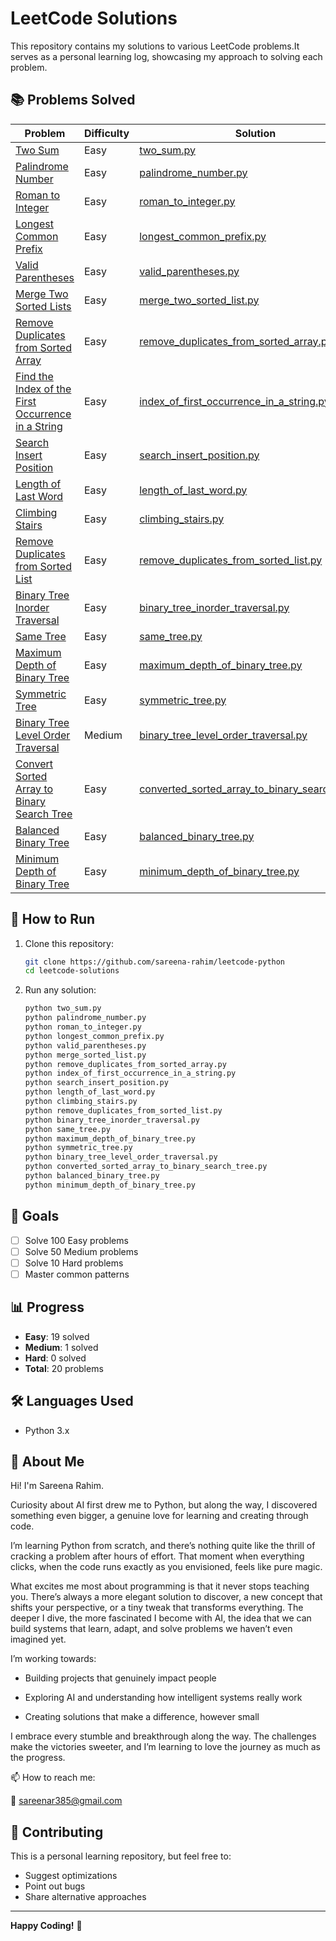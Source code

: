 # LeetCode Solutions

This repository contains my solutions to various LeetCode problems.It serves as a personal learning log, showcasing my approach to solving each problem.

## 📚 Problems Solved

| Problem | Difficulty | Solution |
|---------|------------|----------|
| [Two Sum](https://leetcode.com/problems/two-sum/) | Easy | [two_sum.py](two_sum.py) |
| [Palindrome Number](https://leetcode.com/problems/palindrome-number/) | Easy | [palindrome_number.py](palindrome_number.py) | 
| [Roman to Integer](https://leetcode.com/problems/roman-to-integer/) | Easy | [roman_to_integer.py](roman_to_integer.py) |
| [Longest Common Prefix](https://leetcode.com/problems/longest-common-prefix/) | Easy | [longest_common_prefix.py](longest_common_prefix.py) |
| [Valid Parentheses](https://leetcode.com/problems/valid-parentheses/) | Easy | [valid_parentheses.py](valid_parentheses.py) |
|[Merge Two Sorted Lists](https://leetcode.com/problems/merge-two-sorted-lists/) | Easy | [merge_two_sorted_list.py](merge_two_sorted_list.py) |
|[Remove Duplicates from Sorted Array](https://leetcode.com/problems/remove-duplicates-from-sorted-array/) | Easy | [remove_duplicates_from_sorted_array.py](remove_duplicates_from_sorted_array.py) |
| [Find the Index of the First Occurrence in a String](https://leetcode.com/problems/find-the-index-of-the-first-occurrence-in-a-string/) | Easy | [index_of_first_occurrence_in_a_string.py](index_of_first_occurrence_in_a_string.py) |
| [Search Insert Position](https://leetcode.com/problems/search-insert-position/) | Easy | [search_insert_position.py](search_insert_position.py) |
| [Length of Last Word](https://leetcode.com/problems/length-of-last-word/) | Easy | [length_of_last_word.py](length_of_last_word.py) |
| [Climbing Stairs](https://leetcode.com/problems/climbing-stairs/) | Easy | [climbing_stairs.py](climbing_stairs.py) |
| [Remove Duplicates from Sorted List](https://leetcode.com/problems/remove-duplicates-from-sorted-list/) | Easy | [remove_duplicates_from_sorted_list.py](remove_duplicates_from_sorted_list.py) |
| [Binary Tree Inorder Traversal](https://leetcode.com/problems/binary-tree-inorder-traversal/) | Easy | [binary_tree_inorder_traversal.py](binary_tree_inorder_traversal.py) |
| [Same Tree](https://leetcode.com/problems/same-tree/) | Easy | [same_tree.py](same_tree.py) |
| [Maximum Depth of Binary Tree](https://leetcode.com/problems/maximum-depth-of-binary-tree/) | Easy | [maximum_depth_of_binary_tree.py](maximum_depth_of_binary_tree.py) |
| [Symmetric Tree](https://leetcode.com/problems/symmetric-tree/) | Easy | [symmetric_tree.py](symmetric_tree.py) |
| [Binary Tree Level Order Traversal](https://leetcode.com/problems/binary-tree-level-order-traversal/) | Medium | [binary_tree_level_order_traversal.py](binary_tree_level_order_traversal.py) |
| [Convert Sorted Array to Binary Search Tree](https://leetcode.com/problems/convert-sorted-array-to-binary-search-tree/) | Easy | [converted_sorted_array_to_binary_search_tree.py](converted_sorted_array_to_binary_search_tree.py) |
| [Balanced Binary Tree](https://leetcode.com/problems/balanced-binary-tree/) | Easy | [balanced_binary_tree.py](balanced_binary_tree.py) |
| [Minimum Depth of Binary Tree](https://leetcode.com/problems/minimum-depth-of-binary-tree/) | Easy | [minimum_depth_of_binary_tree.py](minimum_depth_of_binary_tree.py) |







## 🚀 How to Run

1. Clone this repository:
   ```bash
   git clone https://github.com/sareena-rahim/leetcode-python
   cd leetcode-solutions
   ```

2. Run any solution:
   ```bash
   python two_sum.py
   python palindrome_number.py
   python roman_to_integer.py
   python longest_common_prefix.py
   python valid_parentheses.py
   python merge_sorted_list.py
   python remove_duplicates_from_sorted_array.py
   python index_of_first_occurrence_in_a_string.py
   python search_insert_position.py
   python length_of_last_word.py
   python climbing_stairs.py
   python remove_duplicates_from_sorted_list.py
   python binary_tree_inorder_traversal.py
   python same_tree.py
   python maximum_depth_of_binary_tree.py
   python symmetric_tree.py
   python binary_tree_level_order_traversal.py
   python converted_sorted_array_to_binary_search_tree.py
   python balanced_binary_tree.py
   python minimum_depth_of_binary_tree.py
   ```

## 🎯 Goals

- [ ] Solve 100 Easy problems
- [ ] Solve 50 Medium problems  
- [ ] Solve 10 Hard problems
- [ ] Master common patterns

## 📊 Progress

- **Easy**: 19 solved
- **Medium**: 1 solved
- **Hard**: 0 solved
- **Total**: 20 problems

## 🛠️ Languages Used

- Python 3.x

## 👋 About Me

Hi! I'm Sareena Rahim.

Curiosity about AI first drew me to Python, but along the way, I discovered something even bigger, a genuine love for learning and creating through code.

I’m learning Python from scratch, and there’s nothing quite like the thrill of cracking a problem after hours of effort. That moment when everything clicks, when the code runs exactly as you envisioned, feels like pure magic.

What excites me most about programming is that it never stops teaching you. There’s always a more elegant solution to discover, a new concept that shifts your perspective, or a tiny tweak that transforms everything. The deeper I dive, the more fascinated I become with AI, the idea that we can build systems that learn, adapt, and solve problems we haven’t even imagined yet.

I’m working towards:

- Building projects that genuinely impact people

- Exploring AI and understanding how intelligent systems really work

- Creating solutions that make a difference, however small

I embrace every stumble and breakthrough along the way. The challenges make the victories sweeter, and I’m learning to love the journey as much as the progress.

📫 How to reach me:

📧 sareenar385@gmail.com

## 🤝 Contributing

This is a personal learning repository, but feel free to:
- Suggest optimizations
- Point out bugs
- Share alternative approaches


---

**Happy Coding!** 🎉
